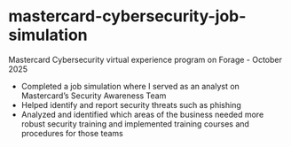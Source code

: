 # mastercard-cybersecurity-job-simulation
Mastercard Cybersecurity virtual experience program on Forage - October 2025

- Completed a job simulation where I served as an analyst on Mastercard’s Security Awareness Team 
- Helped identify and report security threats such as phishing 
- Analyzed and identified which areas of the business needed more robust security training and implemented training courses and procedures for those teams
